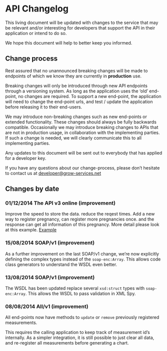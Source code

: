 # API Changelog

This living document will be updated with changes to the service that may be relevant and/or interesting for developers that support the API in their application or intend to do so. 

We hope this document will help to better keep you informed.

## Change process

Rest assured that no unannounced breaking changes will be made to endpoints of which we know they are currently in **production** use.

Breaking changes will only be introduced through new API endpoints through a versioning system. As long as the application uses the ‘old’ end-point, no changes are required. To support a new end-point, the application will need to change the end-point urls, and test / update the application before releasing it to their end-users.

We may introduce non-breaking changes such as new end-points or extended functionality. These changes should always be fully backwards compatible. Occasionally we may introduce breaking changes to APIs that are not in production usage, in collaboration with the implementing parties. If such a change is needed, we will clearly communicate this to all implementing parties.

Any updates to this document will be sent out to everybody that has applied for a developer key.

If you have any questions about our change-process, please don’t hesitate to contact us at developer@grow-services.net

## Changes by date

### 01/12/2014 The API v3 online (improvement)

Improve the speed to store the data. reduce the reqest times.
Add a new way to register pregnancy, can register more pregnancies once. and the response can get all information of this pregnancy.
More detail please look at this example.
[Example][1]

### 15/08/2014 SOAP/v1 (improvement)

As a further improvement on the last SOAP/v1 change, we’re now explicitly defining the complex types instead of the `soap-enc:Array`. This allows code class generators to understand the WSDL even better.

### 13/08/2014 SOAP/v1 (improvement)

The WSDL has been updated replace several `xsd:struct` types with `soap-enc:Array`. This allows the WSDL to pass validation in XML Spy.

### 08/08/2014 All/v1 (improvement)

All end-points now have methods to `update` or `remove` previously registered measurements. 

This requires the calling application to keep track of measurement id’s internally. 
As a simpler integration, it is still possible to just clear all data, and re-register all measurements before generating a chart.


[1]: https://github.com/grow-services/developer-documentation/blob/master/src/examples-xml.md#register-pregnancies-new-api-for-registering-more-pregnancies-at-once  "Register pregnancies example"